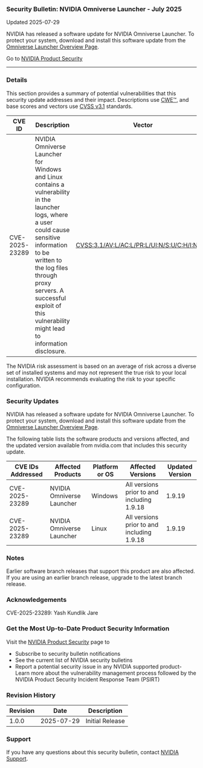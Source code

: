 ### Security Bulletin: NVIDIA Omniverse Launcher - July 2025

Updated 2025-07-29

NVIDIA has released a software update for NVIDIA Omniverse Launcher. To protect your system, download and install this software update from the <a href="https://docs.omniverse.nvidia.com/launcher/latest/index.html">Omniverse Launcher Overview Page</a>.

Go to [NVIDIA Product Security](https://www.nvidia.com/security/)

_______________________________________________________________________________________________________________________________________________

### Details

This section provides a summary of potential vulnerabilities that this security update addresses and their impact. Descriptions use [CWE™](https://cwe.mitre.org/), and base scores and vectors use [CVSS v3.1](https://www.first.org/cvss/specification-document) standards.

| **CVE ID** | **Description** | **Vector** | **Base Score** | **Severity** | **CWE** | **Impacts** |
| ---------- | ---------------- | ---------- | -------------- | ------------ | -------- | ------------ |
| CVE-2025-23289 | NVIDIA Omniverse Launcher for Windows and Linux contains a vulnerability in the launcher logs, where a user could cause sensitive information  to be written to the log files through proxy servers. A successful exploit of this vulnerability might lead to information disclosure. | [CVSS:3.1/AV:L/AC:L/PR:L/UI:N/S:U/C:H/I:N/A:N](https://www.first.org/cvss/calculator/3.1#CVSS:3.1/AV:L/AC:L/PR:L/UI:N/S:U/C:H/I:N/A:N) | 5.5 | MEDIUM | [CWE-532](https://cwe.mitre.org/data/definitions/532.html) | Information disclosure |

The NVIDIA risk assessment is based on an average of risk across a diverse set of installed systems and may not represent the true risk to your local installation. NVIDIA recommends evaluating the risk to your specific configuration.

### Security Updates

NVIDIA has released a software update for NVIDIA Omniverse Launcher. To protect your system, download and install this software update from the <a href="https://docs.omniverse.nvidia.com/launcher/latest/index.html">Omniverse Launcher Overview Page</a>.

The following table lists the software products and versions affected, and the updated version available from nvidia.com that includes this security update.

| **CVE IDs Addressed** | **Affected Products** | **Platform or OS** | **Affected Versions** | **Updated Version** |
| --------------------- | --------------------- | ----------------- | --------------------- | ------------------- |
| CVE-2025-23289 | NVIDIA Omniverse Launcher | Windows | All versions prior to and including 1.9.18 | 1.9.19 |
| CVE-2025-23289 | NVIDIA Omniverse Launcher | Linux | All versions prior to and including 1.9.18 | 1.9.19 |

### Notes

Earlier software branch releases that support this product are also affected. If you are using an earlier branch release, upgrade to the latest branch release.


### Acknowledgements

CVE-2025-23289: Yash Kundlik Jare



### Get the Most Up-to-Date Product Security Information

Visit the [NVIDIA Product Security](https://www.nvidia.com/security/) page to

- Subscribe to security bulletin notifications
- See the current list of NVIDIA security bulletins
- Report a potential security issue in any NVIDIA supported product- Learn more about the vulnerability management process followed by the NVIDIA Product Security Incident Response Team (PSIRT)
### Revision History

| **Revision** | **Date** | **Description** |
| ------------ | -------- | --------------- |
| 1.0.0 | 2025-07-29 | Initial Release |

### Support
If you have any questions about this security bulletin, contact [NVIDIA Support](https://www.nvidia.com/object/support.html).
